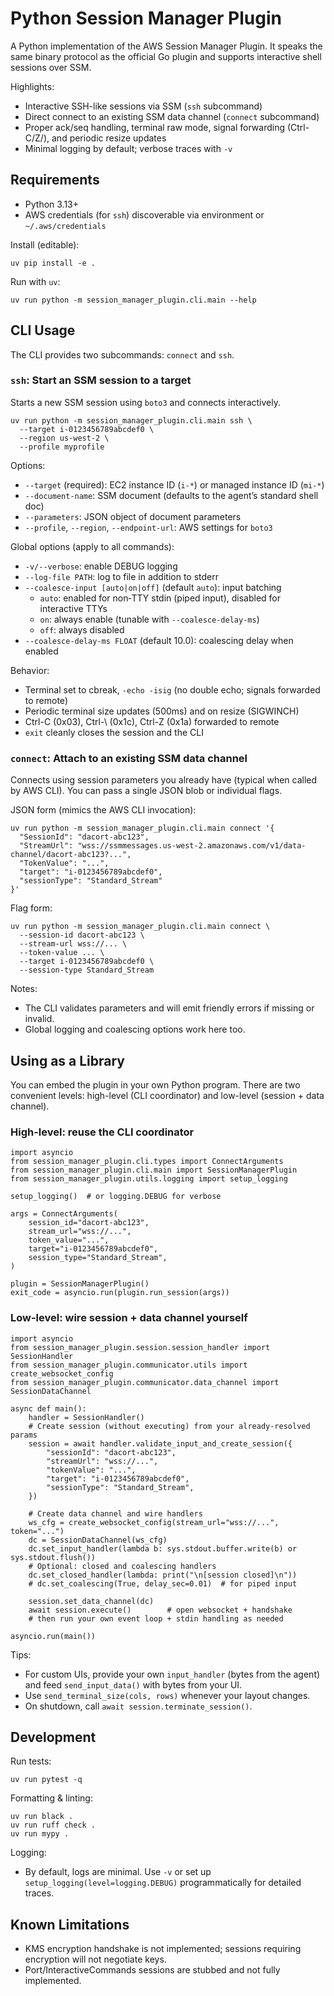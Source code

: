 # Python Session Manager Plugin

A Python implementation of the AWS Session Manager Plugin. It speaks the same binary protocol as the official Go plugin and supports interactive shell sessions over SSM.

Highlights:
- Interactive SSH-like sessions via SSM (`ssh` subcommand)
- Direct connect to an existing SSM data channel (`connect` subcommand)
- Proper ack/seq handling, terminal raw mode, signal forwarding (Ctrl-C/Z/\), and periodic resize updates
- Minimal logging by default; verbose traces with `-v`


## Requirements

- Python 3.13+
- AWS credentials (for `ssh`) discoverable via environment or `~/.aws/credentials`

Install (editable):

```
uv pip install -e .
```

Run with `uv`:

```
uv run python -m session_manager_plugin.cli.main --help
```


## CLI Usage

The CLI provides two subcommands: `connect` and `ssh`.

### `ssh`: Start an SSM session to a target

Starts a new SSM session using `boto3` and connects interactively.

```
uv run python -m session_manager_plugin.cli.main ssh \
  --target i-0123456789abcdef0 \
  --region us-west-2 \
  --profile myprofile
```

Options:
- `--target` (required): EC2 instance ID (`i-*`) or managed instance ID (`mi-*`)
- `--document-name`: SSM document (defaults to the agent’s standard shell doc)
- `--parameters`: JSON object of document parameters
- `--profile`, `--region`, `--endpoint-url`: AWS settings for `boto3`

Global options (apply to all commands):
- `-v/--verbose`: enable DEBUG logging
- `--log-file PATH`: log to file in addition to stderr
- `--coalesce-input [auto|on|off]` (default `auto`): input batching
  - `auto`: enabled for non‑TTY stdin (piped input), disabled for interactive TTYs
  - `on`: always enable (tunable with `--coalesce-delay-ms`)
  - `off`: always disabled
- `--coalesce-delay-ms FLOAT` (default 10.0): coalescing delay when enabled

Behavior:
- Terminal set to cbreak, `-echo -isig` (no double echo; signals forwarded to remote)
- Periodic terminal size updates (500ms) and on resize (SIGWINCH)
- Ctrl-C (0x03), Ctrl-\ (0x1c), Ctrl-Z (0x1a) forwarded to remote
- `exit` cleanly closes the session and the CLI


### `connect`: Attach to an existing SSM data channel

Connects using session parameters you already have (typical when called by AWS CLI). You can pass a single JSON blob or individual flags.

JSON form (mimics the AWS CLI invocation):

```
uv run python -m session_manager_plugin.cli.main connect '{
  "SessionId": "dacort-abc123",
  "StreamUrl": "wss://ssmmessages.us-west-2.amazonaws.com/v1/data-channel/dacort-abc123?...",
  "TokenValue": "...",
  "target": "i-0123456789abcdef0",
  "sessionType": "Standard_Stream"
}'
```

Flag form:

```
uv run python -m session_manager_plugin.cli.main connect \
  --session-id dacort-abc123 \
  --stream-url wss://... \
  --token-value ... \
  --target i-0123456789abcdef0 \
  --session-type Standard_Stream
```

Notes:
- The CLI validates parameters and will emit friendly errors if missing or invalid.
- Global logging and coalescing options work here too.


## Using as a Library

You can embed the plugin in your own Python program. There are two convenient levels: high-level (CLI coordinator) and low-level (session + data channel).

### High-level: reuse the CLI coordinator

```
import asyncio
from session_manager_plugin.cli.types import ConnectArguments
from session_manager_plugin.cli.main import SessionManagerPlugin
from session_manager_plugin.utils.logging import setup_logging

setup_logging()  # or logging.DEBUG for verbose

args = ConnectArguments(
    session_id="dacort-abc123",
    stream_url="wss://...",
    token_value="...",
    target="i-0123456789abcdef0",
    session_type="Standard_Stream",
)

plugin = SessionManagerPlugin()
exit_code = asyncio.run(plugin.run_session(args))
```

### Low-level: wire session + data channel yourself

```
import asyncio
from session_manager_plugin.session.session_handler import SessionHandler
from session_manager_plugin.communicator.utils import create_websocket_config
from session_manager_plugin.communicator.data_channel import SessionDataChannel

async def main():
    handler = SessionHandler()
    # Create session (without executing) from your already-resolved params
    session = await handler.validate_input_and_create_session({
        "sessionId": "dacort-abc123",
        "streamUrl": "wss://...",
        "tokenValue": "...",
        "target": "i-0123456789abcdef0",
        "sessionType": "Standard_Stream",
    })

    # Create data channel and wire handlers
    ws_cfg = create_websocket_config(stream_url="wss://...", token="...")
    dc = SessionDataChannel(ws_cfg)
    dc.set_input_handler(lambda b: sys.stdout.buffer.write(b) or sys.stdout.flush())
    # Optional: closed and coalescing handlers
    dc.set_closed_handler(lambda: print("\n[session closed]\n"))
    # dc.set_coalescing(True, delay_sec=0.01)  # for piped input

    session.set_data_channel(dc)
    await session.execute()        # open websocket + handshake
    # then run your own event loop + stdin handling as needed

asyncio.run(main())
```

Tips:
- For custom UIs, provide your own `input_handler` (bytes from the agent) and feed `send_input_data()` with bytes from your UI.
- Use `send_terminal_size(cols, rows)` whenever your layout changes.
- On shutdown, call `await session.terminate_session()`.


## Development

Run tests:

```
uv run pytest -q
```

Formatting & linting:

```
uv run black .
uv run ruff check .
uv run mypy .
```

Logging:
- By default, logs are minimal. Use `-v` or set up `setup_logging(level=logging.DEBUG)` programmatically for detailed traces.


## Known Limitations

- KMS encryption handshake is not implemented; sessions requiring encryption will not negotiate keys.
- Port/InteractiveCommands sessions are stubbed and not fully implemented.

